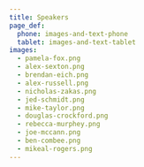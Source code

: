 ```yaml
---
title: Speakers
page_def:
  phone: images-and-text-phone
  tablet: images-and-text-tablet
images:
  - pamela-fox.png
  - alex-sexton.png
  - brendan-eich.png
  - alex-russell.png
  - nicholas-zakas.png
  - jed-schmidt.png
  - mike-taylor.png
  - douglas-crockford.png
  - rebecca-murphey.png
  - joe-mccann.png
  - ben-combee.png
  - mikeal-rogers.png
---
```


